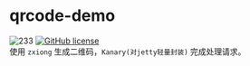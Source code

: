 # qrcode-demo
![233](https://camo.githubusercontent.com/3df017f63ed14a5f6546c5000177c31922dc7a13/68747470733a2f2f696d672e736869656c64732e696f2f62616467652f2532306c616e67756167652d4b6f746c696e2d7265642e737667)
[![GitHub license](https://img.shields.io/badge/license-Apache%20License%202.0-blue.svg?style=flat)](http://www.apache.org/licenses/LICENSE-2.0)   
使用 `zxiong` 生成二维码，`Kanary(对jetty轻量封装)` 完成处理请求。